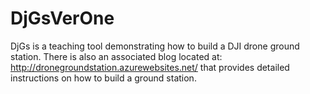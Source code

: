 # DjGsVerOne
DjGs is a teaching tool demonstrating how to build a DJI drone ground station. 
There is also an associated blog located at: http://dronegroundstation.azurewebsites.net/ that provides detailed instructions on how to build a ground station. 
